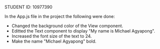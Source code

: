 STUDENT ID: 10977390

In the App.js file in the project the following were done:
- Changed the background color of the View component.
- Editted the Text component to display "My name is Michael Agyapong".
- Increased the font size of the text to 24.
- Make the name "Michael Agyapong" bold.
